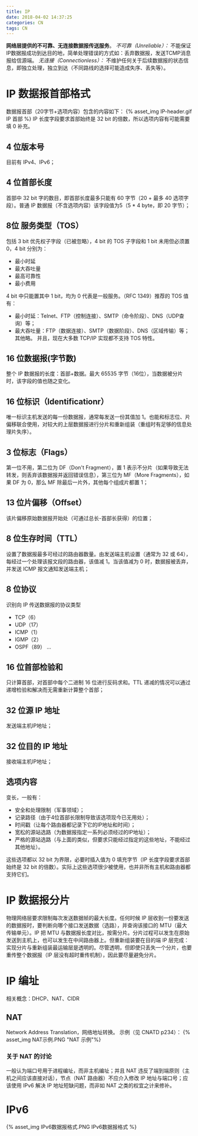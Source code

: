 ```yaml
---
title: IP
date: 2018-04-02 14:37:25
categories: CN
tags: CN
---
```

**网络层提供的不可靠、无连接数据报传送服务**。
*不可靠（Unreliable）：* 不能保证IP数据报成功到达目的地，简单处理错误的方式如：丢弃数据报，发送TCMP消息报给信源端。
*无连接（Connectionless）：* 不维护任何关于后续数据报的状态信息，即独立处理，独立到达（不同路线的选择可能造成失序、丢失等）。

# IP 数据报首部格式
数据报首部（20字节+选项内容）包含的内容如下：
{% asset_img IP-header.gif IP 首部 %}
IP 长度字段要求首部始终是 32 bit 的倍数，所以选项内容有可能需要填 0 补充。

## 4 位版本号
目前有 IPv4、IPv6；

## 4 位首部长度
首部中 32 bit 字的数目，即首部长度最多只能有 60 字节（20 + 最多 40 选项字段）。普通 IP 数据报（不含选项内容）该字段值为5（5 * 4 byte，即 20 字节）；
## 8位 服务类型（TOS）
包括 3 bit 优先权子字段（已被忽略），4 bit 的 TOS 子字段和 1 bit 未用但必须置 0，4 bit 分别为：
* 最小时延
* 最大吞吐量
* 最高可靠性
* 最小费用

4 bit 中只能置其中 1 bit，均为 0 代表是一般服务。（RFC 1349）推荐的 TOS 值有：
* 最小时延：Telnet、FTP（控制连接）、SMTP（命令阶段）、DNS（UDP查询）等；
* 最大吞吐量：FTP（数据连接）、SMTP（数据阶段）、DNS（区域传输）等；
其他略。
并且，现在大多数 TCP/IP 实现都不支持 TOS 特性。

## 16 位数据报(字节数)
整个 IP 数据报的长度：首部+数据。最大 65535 字节（16位），当数据被分片时，该字段的值也随之变化。

## 16 位标识（Identificationr）
唯一标识主机发送的每一份数据报，通常每发送一份其值加 1。也能和标志位、片偏移联合使用，对较大的上层数据报进行分片和重新组装（重组时有足够的信息处理片失序）。
## 3 位标志（Flags）
第一位不用，第二位为 DF（Don't Fragment），置 1 表示不分片（如果导致无法转发，则丢弃该数据报并返回错误信息），第三位为 MF（More Fragments），如果 DF 为 0，那么 MF 除最后一片外，其他每个组成片都置 1；
## 13 位片偏移（Offset）
该片偏移原始数据报开始处（可通过总长-首部长获得）的位置；

## 8 位生存时间（TTL）
设置了数据报最多可经过的路由器数量。由发送端主机设置（通常为 32 或 64），每经过一个处理该报文段的路由器，该值减 1。当该值减为 0 时，数据报被丢弃，并发送 ICMP 报文通知发送端主机；
## 8 位协议
识别向 IP 传送数据报的协议类型
* TCP（6）
* UDP（17）
* ICMP（1）
* IGMP（2）
* OSPF（89）
...

## 16 位首部检验和
只计算首部，对首部中每个二进制 16 位进行反码求和。TTL 递减的情况可以通过递增检验和解决而无需重新计算整个首部；
## 32 位源 IP 地址
发送端主机IP地址；
## 32 位目的 IP 地址
接收端主机IP地址；

## 选项内容
变长，一般有：
* 安全和处理限制（军事领域）；
* 记录路径（由于4位首部长限制导致该选项现今已无用处）；
* 时间戳（让每个路由器都记录下它的IP地址和时间）；
* 宽松的源站选路（为数据报指定一系列必须经过的IP地址）；
* 严格的源站选路（与上面的类似，但要求只能经过指定的这些地址，不能经过其他地址）。

这些选项都以 32 bit 为界限，必要时插入值为 0 填充字节（IP 长度字段要求首部始终是 32 bit 的倍数）。实际上这些选项很少被使用，也并非所有主机和路由器都支持它们。

# IP 数据报分片
物理网络层要求限制每次发送数据帧的最大长度。任何时候 IP 层收到一份要发送的数据报时，要判断向哪个接口发送数据（选路），并查询该接口的 MTU（最大传输单元）。IP 把 MTU 与数据报长度对比，按需分片。分片过程可以发生在原始发送到主机上，也可以发生在中间路由器上。但重新组装要在目的端 IP 层完成：实现分片与重新组装最运输层是透明的。尽管透明，但即使只丢失一个分片，也要重传整个数据报（IP 层没有超时重传机制），因此要尽量避免分片。

# IP 编址
相关概念：DHCP、NAT、CIDR

## NAT
Network Address Translation，网络地址转换。
示例（见 CNATD p234）：
{% asset_img NAT示例.PNG "NAT 示例"%}

### 关于 NAT 的讨论
一般认为端口号用于进程编址，而非主机编址；并且 NAT 违反了端到端原则（主机之间应该直接对话），节点（NAT 路由器）不应介入修改 IP 地址与端口号；应该使用 IPv6 解决 IP 地址短缺问题，而非如 NAT 之类的权宜之计来修补。

# IPv6
{% asset_img IPv6数据报格式.PNG IPv6数据报格式 %}